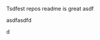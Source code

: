 Tsdfest repos readme is great asdf







asdfasdfd




d


































































































































